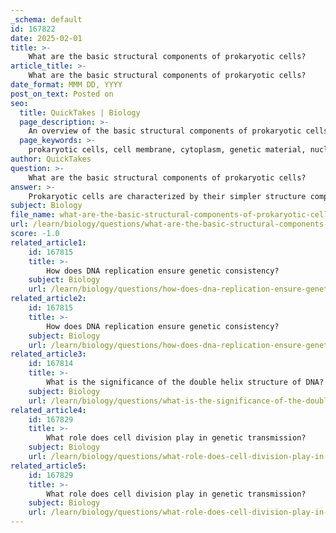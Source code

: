 ```yaml
---
_schema: default
id: 167822
date: 2025-02-01
title: >-
    What are the basic structural components of prokaryotic cells?
article_title: >-
    What are the basic structural components of prokaryotic cells?
date_format: MMM DD, YYYY
post_on_text: Posted on
seo:
  title: QuickTakes | Biology
  page_description: >-
    An overview of the basic structural components of prokaryotic cells, highlighting their simpler structure compared to eukaryotic cells, including the cell membrane, cytoplasm, genetic material, ribosomes, cell wall, and appendages like flagella and pili.
  page_keywords: >-
    prokaryotic cells, cell membrane, cytoplasm, genetic material, nucleoid, ribosomes, cell wall, flagella, pili, bacterial structure, cellular components, cell biology
author: QuickTakes
question: >-
    What are the basic structural components of prokaryotic cells?
answer: >-
    Prokaryotic cells are characterized by their simpler structure compared to eukaryotic cells. The basic structural components of prokaryotic cells include:\n\n1. **Cell Membrane**: This is a phospholipid bilayer that surrounds the cell, providing a barrier that regulates the entry and exit of substances.\n\n2. **Cytoplasm**: The gel-like substance within the cell membrane where various cellular components are suspended. It contains enzymes, nutrients, and other molecules necessary for cellular processes.\n\n3. **Genetic Material**: Prokaryotic cells typically contain a single, circular strand of DNA located in a region called the nucleoid. Unlike eukaryotic cells, prokaryotes do not have a membrane-bound nucleus.\n\n4. **Ribosomes**: These are the sites of protein synthesis. Prokaryotic ribosomes are smaller than those found in eukaryotic cells, but they perform the same essential function of translating mRNA into proteins.\n\n5. **Cell Wall**: Most prokaryotic cells have a rigid cell wall that provides structural support and protection. The composition of the cell wall can vary; for example, bacteria have peptidoglycan in their cell walls.\n\n6. **Flagella and Pili**: Some prokaryotic cells have flagella, which are long, whip-like structures that aid in movement. Pili are short, hair-like structures that can help with attachment to surfaces and in the exchange of genetic material between cells.\n\nThese components work together to ensure the survival and functionality of prokaryotic cells, allowing them to thrive in a variety of environments.
subject: Biology
file_name: what-are-the-basic-structural-components-of-prokaryotic-cells.md
url: /learn/biology/questions/what-are-the-basic-structural-components-of-prokaryotic-cells
score: -1.0
related_article1:
    id: 167815
    title: >-
        How does DNA replication ensure genetic consistency?
    subject: Biology
    url: /learn/biology/questions/how-does-dna-replication-ensure-genetic-consistency
related_article2:
    id: 167815
    title: >-
        How does DNA replication ensure genetic consistency?
    subject: Biology
    url: /learn/biology/questions/how-does-dna-replication-ensure-genetic-consistency
related_article3:
    id: 167814
    title: >-
        What is the significance of the double helix structure of DNA?
    subject: Biology
    url: /learn/biology/questions/what-is-the-significance-of-the-double-helix-structure-of-dna
related_article4:
    id: 167829
    title: >-
        What role does cell division play in genetic transmission?
    subject: Biology
    url: /learn/biology/questions/what-role-does-cell-division-play-in-genetic-transmission
related_article5:
    id: 167829
    title: >-
        What role does cell division play in genetic transmission?
    subject: Biology
    url: /learn/biology/questions/what-role-does-cell-division-play-in-genetic-transmission
---
```


&nbsp;
